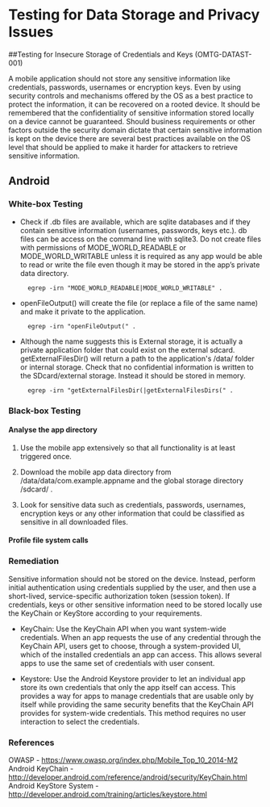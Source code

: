 # Testing for Data Storage and Privacy Issues

##Testing for Insecure Storage of Credentials and Keys (OMTG-DATAST-001)

A mobile application should not store any sensitive information like credentials, passwords, usernames or encryption keys. Even by using security controls and mechanisms offered by the OS as a best practice to protect the information, it can be recovered on a rooted device. It should be remembered that the confidentiality of sensitive information stored locally on a device cannot be guaranteed. 
Should business requirements or other factors outside the security domain dictate that certain sensitive information is kept on the device there are several best practices available on the OS level that should be applied to make it harder for attackers to retrieve sensitive information. 


## Android

### White-box Testing

- Check if .db files are available, which are sqlite databases and if they contain sensitive information (usernames, passwords, keys etc.). db files can be access on the command line with sqlite3. Do not create files with permissions of MODE_WORLD_READABLE or MODE_WORLD_WRITABLE unless it is required as any app would be able to read or write the file even though it may be stored in the app’s private data directory.

        egrep -irn "MODE_WORLD_READABLE|MODE_WORLD_WRITABLE" . 

- openFileOutput() will create the file (or replace a file of the same name) and make it private to the application.

        egrep -irn "openFileOutput(" . 
        
- Although the name suggests this is External storage, it is actually a private application folder that could exist on the external sdcard. getExternalFilesDir() will return a path to the application's /data/ folder or internal storage. Check that no confidential information is written to the SDcard/external storage. Instead it should be stored in memory. 

        egrep -irn "getExternalFilesDir(|getExternalFilesDirs(" . 

### Black-box Testing

#### Analyse the app directory 

 1. Use the mobile app extensively so that all functionality is at least triggered once.
  
 2. Download the mobile app data directory from  /data/data/com.example.appname and the global storage directory /sdcard/ . 
 
 3. Look for sensitive data such as credentials, passwords, usernames, encryption keys or any other information that could be classified as sensitive in all downloaded files. 

#### Profile file system calls  



### Remediation

Sensitive information should not be stored on the device. Instead, perform initial authentication using credentials supplied by the user, and then use a short-lived, service-specific authorization token (session token).
If credentials, keys or other sensitive information need to be stored locally use the KeyChain or KeyStore according to your requirements.

- KeyChain: Use the KeyChain API when you want system-wide credentials. When an app requests the use of any credential through the KeyChain API, users get to choose, through a system-provided UI, which of the installed credentials an app can access. This allows several apps to use the same set of credentials with user consent.

- Keystore: Use the Android Keystore provider to let an individual app store its own credentials that only the app itself can access. This provides a way for apps to manage credentials that are usable only by itself while providing the same security benefits that the KeyChain API provides for system-wide credentials. This method requires no user interaction to select the credentials.


### References

OWASP - https://www.owasp.org/index.php/Mobile_Top_10_2014-M2
Android KeyChain - http://developer.android.com/reference/android/security/KeyChain.html 
Android KeyStore System - http://developer.android.com/training/articles/keystore.html
